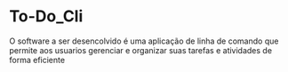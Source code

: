 # To-Do_Cli
O software a ser desencolvido é uma aplicação de linha de comando que permite aos usuarios gerenciar e organizar suas tarefas e atividades de forma eficiente 
